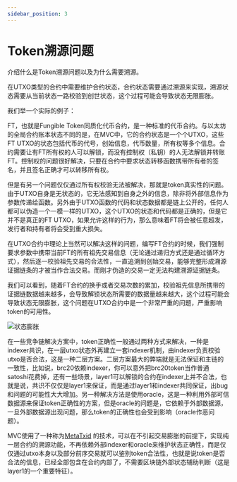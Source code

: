 ```yaml
---
sidebar_position: 3
---
```


# Token溯源问题

介绍什么是Token溯源问题以及为什么需要溯源。

在UTXO类型的合约中需要维护合约状态，合约状态需要通过溯源来实现，溯源状态需要从当前状态一路校验到创世状态，这个过程可能会导致状态无限膨胀。

我们举一个实际的例子：

FT，也就是Fungible Token同质化代币合约，是一种标准的代币合约。与以太坊的全局合约账本状态不同的是，在MVC中，它的合约状态是一个个UTXO，这些FT
UTXO的状态包括代币的代号，创始信息，代币数量，所有权等多个信息。合约需要让有FT所有权的人可以解锁，而没有控制权（私钥）的人无法解锁并转账FT。控制权的问题很好解决，只要在合约中要求状态转移函数携带所有者的签名，并且签名正确才可以转移所有权。

但是有另一个问题仅仅通过所有权校验无法被解决，那就是token真实性的问题。由于UTXO自身是无状态的，它无法感知到自身之外的信息，除非将外部信息作为参数传递给函数。另外由于UTXO函数的代码和状态数据都是链上公开的，任何人都可以伪造一个一模一样的UTXO，这个UTXO的状态和代码都是正确的，但是它并不是真正的FT
UTXO，如果允许这样的行为，那么意味着FT将会被任意超发，发行者和持有者将会受到重大损失。

在UTXO合约中理论上当然可以解决这样的问题，编写FT合约的时候，我们强制要求参数中携带当前FT的所有祖先交易信息（无论通过递归方式还是通过循环方式），然后逐一校验祖先交易的合法性，一直追溯到创始交易，能够完整形成溯源证据链条的才被当作合法交易。而刚才伪造的交易一定无法构建溯源证据链条。

我们可以看到，随着FT合约的换手或者交易次数的累加，校验祖先信息所携带的证据链数据越来越多，会导致解锁状态所需要的数据量越来越大，这个过程可能会导致状态无限膨胀，这个问题在UTXO合约中是一个非常严重的问题，严重影响token的可用性。

![状态膨胀](/img/russian-nesting-dolls.png)

在一些竞争链解决方案中，token正确性一般通过两种方式来解决，一种是indexer共识，在一层utxo状态外再建立一套indexer机制，由indexer负责校验utxo是否合法，这是一种二层方案。二层方案最大的弊端就是无法保证和主链的一致性，比如说，brc20依赖indexer，你可以意外把brc20token当作普通satoshi花费掉，还有一些场景，layer1可以解锁的合约在indexer上并不合法，也就是说，共识不仅仅是layer1来保证，而是通过layer1和indexer共同保证，出bug和问题的可能性大大增加。另一种解决方法是使用oracle，这是一种利用外部可信数据源来保证token正确性的方案，但是oracle的问题是，它依赖于外部数据源，一旦外部数据源出现问题，那么token的正确性也会受到影响（oracle作恶问题）。

MVC使用了一种称为[MetaTxid](meta-txid.md)
的技术，可以在不引起交易膨胀的前提下，实现纯一层合约的溯源功能，不再依赖外部indexer和oracle来维护状态正确性，而是仅仅通过utxo本身以及部分前序交易就可以鉴别token合法性，也就是说token是否合法的信息，已经全部包含在合约内部了，不需要区块链外部状态辅助判断（这是layer1的一个重要特征）。

